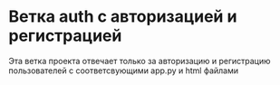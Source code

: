 # Ветка auth с авторизацией и регистрацией
Эта ветка проекта отвечает только за авторизацию и регистрацию пользователей с соответсвующими app.py и html файлами
